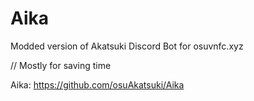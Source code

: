 # Aika
Modded version of Akatsuki Discord Bot for osuvnfc.xyz

// Mostly for saving time

Aika: https://github.com/osuAkatsuki/Aika
